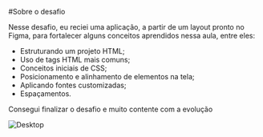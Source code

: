 #Sobre o desafio

Nesse desafio, eu reciei uma aplicação, a partir de um layout pronto no Figma, para fortalecer alguns conceitos aprendidos nessa aula, entre eles:

- Estruturando um projeto HTML;
- Uso de tags HTML mais comuns;
- Conceitos iniciais de CSS;
- Posicionamento e alinhamento de elementos na tela;
- Aplicando fontes customizadas;
- Espaçamentos.

Consegui finalizar o desafio e muito contente com a evolução

![Desktop](https://github.com/erikpablo/destino/assets/159021301/cb46e843-30dc-4fb8-8e73-79669435b86e)
